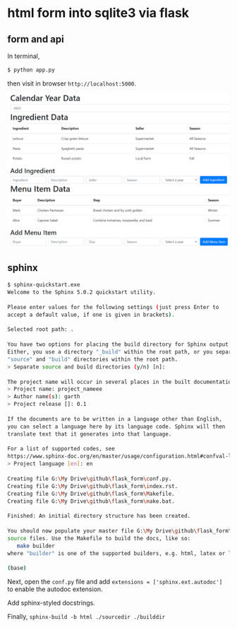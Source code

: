 # html form into sqlite3 via flask

## form and api

In terminal,

```bash
$ python app.py
```

then visit in browser `http://localhost:5000`.

![sample](./images/sample.png)

## sphinx

```bash
$ sphinx-quickstart.exe
Welcome to the Sphinx 5.0.2 quickstart utility.

Please enter values for the following settings (just press Enter to
accept a default value, if one is given in brackets).

Selected root path: .

You have two options for placing the build directory for Sphinx output.
Either, you use a directory "_build" within the root path, or you separate
"source" and "build" directories within the root path.
> Separate source and build directories (y/n) [n]:

The project name will occur in several places in the built documentation.
> Project name: project_nameee
> Author name(s): garth
> Project release []: 0.1

If the documents are to be written in a language other than English,
you can select a language here by its language code. Sphinx will then
translate text that it generates into that language.

For a list of supported codes, see
https://www.sphinx-doc.org/en/master/usage/configuration.html#confval-language.
> Project language [en]: en

Creating file G:\My Drive\github\flask_form\conf.py.
Creating file G:\My Drive\github\flask_form\index.rst.
Creating file G:\My Drive\github\flask_form\Makefile.
Creating file G:\My Drive\github\flask_form\make.bat.

Finished: An initial directory structure has been created.

You should now populate your master file G:\My Drive\github\flask_form\index.rst and create other documentation
source files. Use the Makefile to build the docs, like so:
   make builder
where "builder" is one of the supported builders, e.g. html, latex or linkcheck.

(base)
```

Next, open the `conf.py` file and add `extensions = ['sphinx.ext.autodoc']` to enable the autodoc extension.

Add sphinx-styled docstrings.

Finally, `sphinx-build -b html ./sourcedir ./builddir`
